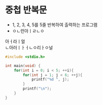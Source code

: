 # 중첩 반복문

* 1, 2, 3, 4, 5를 5줄 반복하여 출력하는 프로그램
* ㅇㄴ런아ㅣㄹㄴㅇ


아ㅓ라ㅣ얼  
ㄴ아러ㅣㅏㅓㄴㅇ리ㅏㅇ널
```c
#include <stdio.h>

int main(void) {
    for(int i = 0; i < 5; ++i){
        for(int j = 1; j < 6; ++j){
            printf("%d ", j);
        }
        printf("\n");
    }
}
```
